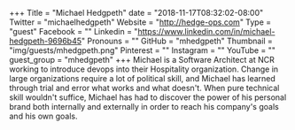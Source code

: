 +++
Title = "Michael Hedgpeth"
date = "2018-11-17T08:32:02-08:00"
Twitter = "michaelhedgpeth"
Website = "http://hedge-ops.com"
Type = "guest"
Facebook = ""
Linkedin = "https://www.linkedin.com/in/michael-hedgpeth-9696b45"
Pronouns = ""
GitHub = "mhedgpeth"
Thumbnail = "img/guests/mhedgpeth.png"
Pinterest = ""
Instagram = ""
YouTube = ""
guest_group = "mhedgpeth"
+++
Michael is a Software Architect at NCR working to introduce devops into their Hospitality organization. Change in large organizations require a lot of political skill, and Michael has learned through trial and error what works and what doesn't. When pure technical skill wouldn't suffice, Michael has had to discover the power of his personal brand both internally and externally in order to reach his company's goals and his own goals.
